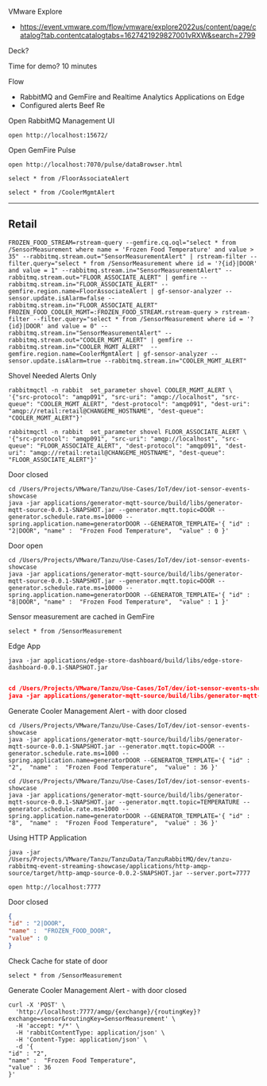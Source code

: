 VMware Explore

- https://event.vmware.com/flow/vmware/explore2022us/content/page/catalog?tab.contentcatalogtabs=1627421929827001vRXW&search=2799

Deck?

Time for demo? 10 minutes

Flow

- RabbitMQ and GemFire and Realtime Analytics Applications on Edge
- Configured alerts Beef Re


Open RabbitMQ Management UI 

```shell
open http://localhost:15672/
```

Open GemFire Pulse

```shell
open http://localhost:7070/pulse/dataBrowser.html
```



```shell
select * from /FloorAssociateAlert

select * from /CoolerMgmtAlert
```

-------------
## Retail

```shell
FROZEN_FOOD_STREAM=rstream-query --gemfire.cq.oql="select * from /SensorMeasurement where name = 'Frozen Food Temperature' and value > 35" --rabbitmq.stream.out="SensorMeasurementAlert" | rstream-filter --filter.query="select * from /SensorMeasurement where id = '?{id}|DOOR' and value = 1" --rabbitmq.stream.in="SensorMeasurementAlert" --rabbitmq.stream.out="FLOOR_ASSOCIATE_ALERT" | gemfire --rabbitmq.stream.in="FLOOR_ASSOCIATE_ALERT" --gemfire.region.name=FloorAssociateAlert | gf-sensor-analyzer --sensor.update.isAlarm=false --rabbitmq.stream.in="FLOOR_ASSOCIATE_ALERT" 
FROZEN_FOOD_COOLER_MGMT=:FROZEN_FOOD_STREAM.rstream-query > rstream-filter --filter.query="select * from /SensorMeasurement where id = '?{id}|DOOR' and value = 0" --rabbitmq.stream.in="SensorMeasurementAlert" --rabbitmq.stream.out="COOLER_MGMT_ALERT" | gemfire --rabbitmq.stream.in="COOLER_MGMT_ALERT"  --gemfire.region.name=CoolerMgmtAlert | gf-sensor-analyzer --sensor.update.isAlarm=true --rabbitmq.stream.in="COOLER_MGMT_ALERT"
```


Shovel Needed Alerts Only

```shell
rabbitmqctl -n rabbit  set_parameter shovel COOLER_MGMT_ALERT \
'{"src-protocol": "amqp091", "src-uri": "amqp://localhost", "src-queue": "COOLER_MGMT_ALERT", "dest-protocol": "amqp091", "dest-uri": "amqp://retail:retail@CHANGEME_HOSTNAME", "dest-queue": "COOLER_MGMT_ALERT"}'
```

```shell
rabbitmqctl -n rabbit  set_parameter shovel FLOOR_ASSOCIATE_ALERT \
'{"src-protocol": "amqp091", "src-uri": "amqp://localhost", "src-queue": "FLOOR_ASSOCIATE_ALERT", "dest-protocol": "amqp091", "dest-uri": "amqp://retail:retail@CHANGEME_HOSTNAME", "dest-queue": "FLOOR_ASSOCIATE_ALERT"}'
```


Door closed


```shell
cd /Users/Projects/VMware/Tanzu/Use-Cases/IoT/dev/iot-sensor-events-showcase
java -jar applications/generator-mqtt-source/build/libs/generator-mqtt-source-0.0.1-SNAPSHOT.jar --generator.mqtt.topic=DOOR --generator.schedule.rate.ms=10000 --spring.application.name=generatorDOOR --GENERATOR_TEMPLATE='{ "id" : "2|DOOR", "name" :  "Frozen Food Temperature",  "value" : 0 }'
```
Door open

```shell
cd /Users/Projects/VMware/Tanzu/Use-Cases/IoT/dev/iot-sensor-events-showcase
java -jar applications/generator-mqtt-source/build/libs/generator-mqtt-source-0.0.1-SNAPSHOT.jar --generator.mqtt.topic=DOOR --generator.schedule.rate.ms=10000 --spring.application.name=generatorDOOR --GENERATOR_TEMPLATE='{ "id" : "8|DOOR", "name" :  "Frozen Food Temperature",  "value" : 1 }'
```

Sensor measurement are cached in GemFire

```shell
select * from /SensorMeasurement
```

Edge App

```shell
java -jar applications/edge-store-dashboard/build/libs/edge-store-dashboard-0.0.1-SNAPSHOT.jar 
```

```json

cd /Users/Projects/VMware/Tanzu/Use-Cases/IoT/dev/iot-sensor-events-showcase
java -jar applications/generator-mqtt-source/build/libs/generator-mqtt-source-0.0.1-SNAPSHOT.jar --generator.mqtt.topic=DOOR --generator.schedule.rate.ms=1000 --spring.application.name=generatorDOOR --GENERATOR_TEMPLATE='{"id" : "2|REFRIG","name" :  "Frozen Food Temperature", "value" : 11}'


```


Generate Cooler Management Alert - with door closed

```shell
cd /Users/Projects/VMware/Tanzu/Use-Cases/IoT/dev/iot-sensor-events-showcase
java -jar applications/generator-mqtt-source/build/libs/generator-mqtt-source-0.0.1-SNAPSHOT.jar --generator.mqtt.topic=DOOR --generator.schedule.rate.ms=1000 --spring.application.name=generatorDOOR --GENERATOR_TEMPLATE='{ "id" : "2",  "name" :  "Frozen Food Temperature",  "value" : 36 }'
```


```shell
cd /Users/Projects/VMware/Tanzu/Use-Cases/IoT/dev/iot-sensor-events-showcase
java -jar applications/generator-mqtt-source/build/libs/generator-mqtt-source-0.0.1-SNAPSHOT.jar --generator.mqtt.topic=TEMPERATURE --generator.schedule.rate.ms=1000 --spring.application.name=generatorDOOR --GENERATOR_TEMPLATE='{ "id" : "8",  "name" :  "Frozen Food Temperature",  "value" : 36 }'
```

Using HTTP Application


```shell
java -jar /Users/Projects/VMware/Tanzu/TanzuData/TanzuRabbitMQ/dev/tanzu-rabbitmq-event-streaming-showcase/applications/http-amqp-source/target/http-amqp-source-0.0.2-SNAPSHOT.jar --server.port=7777
```

```shell
open http://localhost:7777
```

Door closed

```json
{
"id" : "2|DOOR",
"name" :  "FROZEN_FOOD_DOOR",
"value" : 0
}
```


Check Cache for state of door

```shell
select * from /SensorMeasurement
```


Generate Cooler Management Alert - with door closed
```shell
curl -X 'POST' \
  'http://localhost:7777/amqp/{exchange}/{routingKey}?exchange=sensor&routingKey=SensorMeasurement' \
  -H 'accept: */*' \
  -H 'rabbitContentType: application/json' \
  -H 'Content-Type: application/json' \
  -d '{
"id" : "2",
"name" :  "Frozen Food Temperature",
"value" : 36
}'
```

